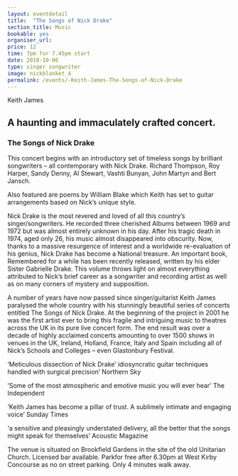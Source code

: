 ```yaml
---
layout: eventdetail
title:  "The Songs of Nick Drake"
section_title: Music
bookable: yes
organiser_url:
price: 12
time: 7pm for 7.45pm start
date: 2018-10-06
type: singer songwriter
image: nickblanket_4
permalink: /events/-Keith-James-The-Songs-of-Nick-Drake
---
```


Keith James

## A haunting and immaculately crafted concert.

### The Songs of Nick Drake

This concert begins with an introductory set of timeless songs by brilliant songwriters – all contemporary with Nick Drake. Richard Thompson, Roy Harper, Sandy Denny, Al Stewart, Vashti Bunyan, John Martyn and Bert Jansch.

Also featured are poems by William Blake which Keith has set to guitar arrangements based on Nick’s unique style.

Nick Drake is the most revered and loved of all this country’s singer/songwriters. He recorded three cherished Albums between 1969 and 1972 but was almost entirely unknown in his day. After his tragic death in 1974, aged only 26, his music almost disappeared into obscurity. Now, thanks to a massive resurgence of interest and a worldwide re-evaluation of his genius, Nick Drake has become a National treasure. An important book, Remembered for a while has been recently released, written by his elder Sister Gabrielle Drake. This volume throws light on almost everything attributed to Nick’s brief career as a songwriter and recording artist as well as on many corners of mystery and supposition.

A number of years have now passed since singer/guitarist Keith James paralysed the whole country with his stunningly beautiful series of concerts entitled The Songs of Nick Drake. At the beginning of the project in 2001 he was the first artist ever to bring this fragile and intriguing music to theatres across the UK in its pure live concert form. The end result was over a decade of highly acclaimed concerts amounting to over 1500 shows in venues in the UK, Ireland, Holland, France, Italy and Spain including all of Nick’s Schools and Colleges – even Glastonbury Festival.

‘Meticulous dissection of Nick Drake’ idiosyncratic guitar techniques handled with surgical precision’ Northern Sky

‘Some of the most atmospheric and emotive music you will ever hear’  The Independent

‘Keith James has become a pillar of trust. A sublimely intimate and engaging voice’  Sunday Times

‘a sensitive and pleasingly understated delivery, all the better that the songs might speak for themselves’  Acoustic Magazine

The venue is situated on Brookfield Gardens in the site of the old Unitarian Church. Licensed bar available. Parkfor free after 6.30pm at West Kirby Concourse as no on street parking. Only 4 minutes walk away.
